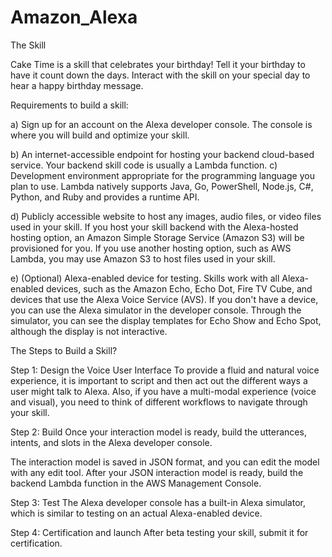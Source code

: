 # Amazon_Alexa

The Skill

Cake Time is a skill that celebrates your birthday! Tell it your birthday to have it count down the days. Interact with the skill on your special day to hear a happy birthday message.


Requirements to build a skill:

a) Sign up for an account on the Alexa developer console. The console is where you will build and optimize your skill.

b) An internet-accessible endpoint for hosting your backend cloud-based service. Your backend skill code is usually a Lambda function.
c) Development environment appropriate for the programming language you plan to use. Lambda natively supports Java, Go, PowerShell, Node.js, C#, Python, and Ruby and provides a runtime API.

d) Publicly accessible website to host any images, audio files, or video files used in your skill. If you host your skill backend with the Alexa-hosted hosting option, an Amazon Simple Storage Service (Amazon S3) will be provisioned for you. If you use another hosting option, such as AWS Lambda, you may use Amazon S3 to host files used in your skill. 

e) (Optional) Alexa-enabled device for testing. Skills work with all Alexa-enabled devices, such as the Amazon Echo, Echo Dot, Fire TV Cube, and devices that use the Alexa Voice Service (AVS). If you don't have a device, you can use the Alexa simulator in the developer console. Through the simulator, you can see the display templates for Echo Show and Echo Spot, although the display is not interactive. 


The Steps to Build a Skill?

Step 1: Design the Voice User Interface
To provide a fluid and natural voice experience, it is important to script and then act out the different ways a user might talk to Alexa.  Also, if you have a multi-modal experience (voice and visual), you need to think of different workflows to navigate through your skill.

Step 2: Build
Once your interaction model is ready, build the utterances, intents, and slots in the Alexa developer console.

The interaction model is saved in JSON format, and you can edit the model with any edit tool. After your JSON interaction model is ready, build the backend Lambda function in the AWS Management Console.

Step 3: Test
The Alexa developer console has a built-in Alexa simulator, which is similar to testing on an actual Alexa-enabled device.

Step 4: Certification and launch
After beta testing your skill, submit it for certification. 
